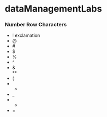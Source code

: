 # dataManagementLabs

### Number Row Characters ###
* !  exclamation 
* @  
* \# 
* $ 
* %  
* ^  
* & \
*\* 
* (
* -
* _
* +
* =
